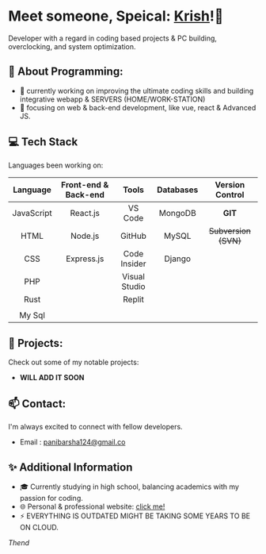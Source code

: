 # Meet someone, Speical: [Krish](https://me.chhris.repl.co)!👋

Developer with a regard in coding based projects & PC building, overclocking, and system optimization.


## 🌟 About Programming: 

- 🔭 currently working on improving the ultimate coding skills and building integrative webapp & SERVERS (HOME/WORK-STATION)
- 🌱 focusing on web & back-end development, like vue, react & Advanced JS.
     

## 💻 Tech Stack

Languages been working on:

| Language     | Front-end & Back-end |      Tools      |   Databases   |  Version Control  | 
|:------------:|:--------------------:|:---------------:|:-------------:|:-----------------:|
| JavaScript   | React.js             |   VS Code       |    MongoDB    |  **GIT**              |
| HTML         |  Node.js             |   GitHub        |    MySQL      |  ~~Subversion (SVN)~~                 |
| CSS          |  Express.js          |   Code Insider  |    Django     |                  | 
| PHP          |                      |   Visual Studio |               |                   |      
| Rust  |                      |   Replit        |               |                   |  
|                              | | | | |
|        My Sql     | | | | |

## 🚀 Projects:

Check out some of my notable projects:

- **WILL ADD IT SOON**

## 📫 Contact:

I'm always excited to connect with fellow developers.

- Email : [panibarsha124@gmail.co](mailto:panibarsha124@gmail.com)


## ✨ Additional Information

- 🎓 Currently studying in high school, balancing academics with my passion for coding.
- 🌐 Personal & professional website: [click me!](https://me.chhris.repl.co) 
- ⚡ EVERYTHING IS OUTDATED MIGHT BE TAKING SOME YEARS TO BE ON CLOUD.

*Thend*
